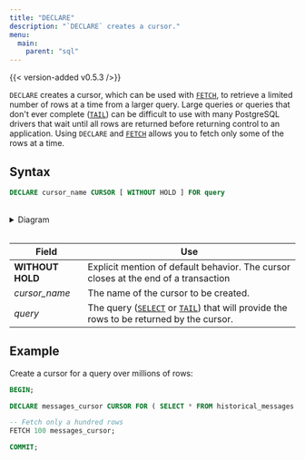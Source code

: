 ```yaml
---
title: "DECLARE"
description: "`DECLARE` creates a cursor."
menu:
  main:
    parent: "sql"
---
```


{{< version-added v0.5.3 />}}

`DECLARE` creates a cursor, which can be used with
[`FETCH`](/sql/fetch), to retrieve a limited number of rows at a time
from a larger query. Large queries or queries that don't ever complete
([`TAIL`](/sql/tail)) can be difficult to use with many PostgreSQL drivers
that wait until all rows are returned before returning control to an
application. Using `DECLARE` and [`FETCH`](/sql/fetch) allows you to
fetch only some of the rows at a time.

## Syntax

```sql
DECLARE cursor_name CURSOR [ WITHOUT HOLD ] FOR query
```

<br/>
<details>
<summary>Diagram</summary>
<br>

{{< diagram "declare.svg" >}}

</details>
<br/>

Field | Use
------|-----
**WITHOUT HOLD** | Explicit mention of default behavior. The cursor closes at the end of a transaction
_cursor&lowbar;name_ | The name of the cursor to be created.
_query_ | The query ([`SELECT`](/sql/select) or [`TAIL`](/sql/tail)) that will provide the rows to be returned by the cursor.

## Example

Create a cursor for a query over millions of rows:

```sql
BEGIN;

DECLARE messages_cursor CURSOR FOR ( SELECT * FROM historical_messages );

-- Fetch only a hundred rows
FETCH 100 messages_cursor;

COMMIT;
```
